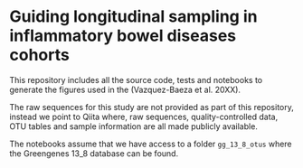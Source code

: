 # Guiding longitudinal sampling in inflammatory bowel diseases cohorts

This repository includes all the source code, tests and notebooks to generate
the figures used in the (Vazquez-Baeza et al. 20XX).

The raw sequences for this study are not provided as part of this repository,
instead we point to Qiita where, raw sequences, quality-controlled data, OTU
tables and sample information are all made publicly available.

The notebooks assume that we have access to a folder `gg_13_8_otus` where the
Greengenes 13_8 database can be found.
